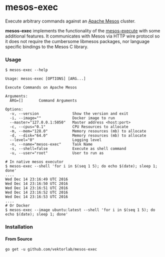 # mesos-exec

Execute arbitrary commands against an [Apache Mesos]("http://mesos.apache.com") cluster.


**mesos-exec** implements the functionality of the [mesos-execute](https://github.com/apache/mesos/blob/master/src/cli/execute.cpp)
with some additional features. It communicates with Mesos via HTTP wire protocol so it does not require the cumbersome libmesos packages, 
nor language specific bindings to the Mesos C library.

### Usage

    $ mesos-exec --help

    Usage: mesos-exec [OPTIONS] [ARG...]

    Execute Commands on Apache Mesos

    Arguments:
      ARG=[]       Command Arguments

    Options:
      -v, --version               Show the version and exit
      -i, --image=""              Docker image to run
      --master="127.0.0.1:5050"   Master address <host:port>
      -c, --cpus="0.1"            CPU Resources to allocate
      -m, --mem="128.0"           Memory resources (mb) to allocate
      -d, --disk="64.0"           Memory resources (mb) to allocate
      --level="0"                 Logging level
      -n, --name="mesos-exec"     Task Name
      -s, --shell=false           Execute as shell command
      -u, --user="root"           User to run as

    # In native mesos executor
    $ mesos-exec --shell 'for i in $(seq 1 5); do echo $(date); sleep 1; done'
    ....
    Wed Dec 14 23:16:49 UTC 2016
    Wed Dec 14 23:16:50 UTC 2016
    Wed Dec 14 23:16:51 UTC 2016
    Wed Dec 14 23:16:52 UTC 2016
    Wed Dec 14 23:16:53 UTC 2016
    ....
    # Or Docker
    $ mesos-exec --image ubuntu:latest --shell 'for i in $(seq 1 5); do echo $(date); sleep 1; done'



### Installation

#### From Source

    go get -u github.com/vektorlab/mesos-exec
